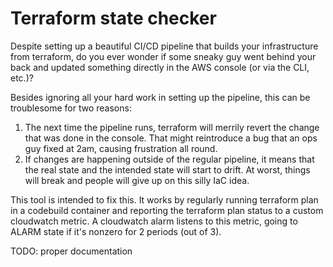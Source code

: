# Terraform state checker

Despite setting up a beautiful CI/CD pipeline that builds your infrastructure from terraform, do you ever wonder if some sneaky guy went behind your back and updated something directly in the AWS console (or via the CLI, etc.)? 

Besides ignoring all your hard work in setting up the pipeline, this can be troublesome for two reasons:
 1. The next time the pipeline runs, terraform will merrily revert the change that was done in the console. That might reintroduce a bug that an ops guy fixed at 2am, causing frustration all round.
 2. If changes are happening outside of the regular pipeline, it means that the real state and the intended state will start to drift. At worst, things will break and people will give up on this silly IaC idea.

This tool is intended to fix this. It works by regularly running terraform plan in a codebuild container and reporting the terraform plan status to a custom cloudwatch metric. A cloudwatch alarm listens to this metric, going to ALARM state if it's nonzero for 2 periods (out of 3).

TODO: proper documentation
